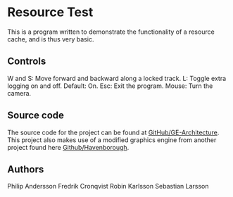 Resource Test
=============

This is a program written to demonstrate the functionality of
a resource cache, and is thus very basic.

Controls
--------

W and S: Move forward and backward along a locked track.
L: Toggle extra logging on and off. Default: On.
Esc: Exit the program.
Mouse: Turn the camera.

Source code
-----------

The source code for the project can be found at
[GitHub/GE-Architecture](https://github.com/BuffBuff/GE-Architecture).
This project also makes use of a modified graphics engine from
another project found here
[Github/Havenborough](https://github.com/Jereq/Havenborough).

Authors
-------
Philip Andersson
Fredrik Cronqvist
Robin Karlsson
Sebastian Larsson
